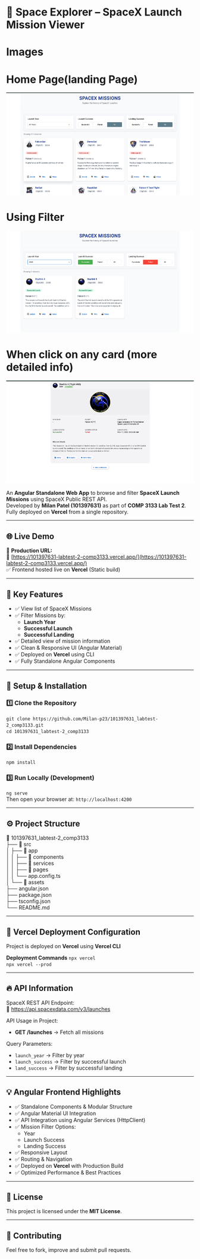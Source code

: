 # 🚀 Space Explorer – SpaceX Launch Mission Viewer

# Images
# Home Page(landing Page)
 ![alt text](image.png)

# Using Filter
 ![alt text](image-1.png)



# When click on any card (more detailed info)
 ![alt text](image-2.png)



An **Angular Standalone Web App** to browse and filter **SpaceX Launch Missions** using SpaceX Public REST API.  
Developed by **Milan Patel (101397631)** as part of **COMP 3133 Lab Test 2**.  
Fully deployed on **Vercel** from a single repository.

---

## 🌐 Live Demo

🚀 **Production URL:**  
🔗 [https://101397631-labtest-2-comp3133.vercel.app/](https://101397631-labtest-2-comp3133.vercel.app/)  
✅ Frontend hosted live on **Vercel** (Static build)

---

## 🎯 Key Features

- ✅ View list of SpaceX Missions
- ✅ Filter Missions by:
  - **Launch Year**
  - **Successful Launch**
  - **Successful Landing**
- ✅ Detailed view of mission information
- ✅ Clean & Responsive UI (Angular Material)
- ✅ Deployed on **Vercel** using CLI
- ✅ Fully Standalone Angular Components

---

## 🤝 Setup & Installation

### 1️⃣ Clone the Repository
`git clone https://github.com/Milan-p23/101397631_labtest-2_comp3133.git`  
`cd 101397631_labtest-2_comp3133`

### 2️⃣ Install Dependencies
`npm install`

### 3️⃣ Run Locally (Development)
`ng serve`  
Then open your browser at: `http://localhost:4200`

---

## ⚙️ Project Structure

📂 101397631_labtest-2_comp3133  
├── 📂 src  
│   ├── 📂 app  
│   │   ├── 📂 components  
│   │   ├── 📂 services  
│   │   ├── 📂 pages  
│   │   └── app.config.ts  
│   └── 📂 assets  
├── angular.json  
├── package.json  
├── tsconfig.json  
└── README.md  

---

## 🚀 Vercel Deployment Configuration

Project is deployed on **Vercel** using **Vercel CLI**  

**Deployment Commands**
`npx vercel`  
`npx vercel --prod`

---

## 🔥 API Information

SpaceX REST API Endpoint:  
🔗 https://api.spacexdata.com/v3/launches

API Usage in Project:
- **GET /launches** → Fetch all missions

Query Parameters:
- `launch_year` → Filter by year
- `launch_success` → Filter by successful launch
- `land_success` → Filter by successful landing

---

## 💡 Angular Frontend Highlights

- ✅ Standalone Components & Modular Structure
- ✅ Angular Material UI Integration
- ✅ API Integration using Angular Services (HttpClient)
- ✅ Mission Filter Options:
  - Year
  - Launch Success
  - Landing Success
- ✅ Responsive Layout
- ✅ Routing & Navigation
- ✅ Deployed on **Vercel** with Production Build
- ✅ Optimized Performance & Best Practices

---

## 📄 License

This project is licensed under the **MIT License**.

---

## 🙌 Contributing

Feel free to fork, improve and submit pull requests.
